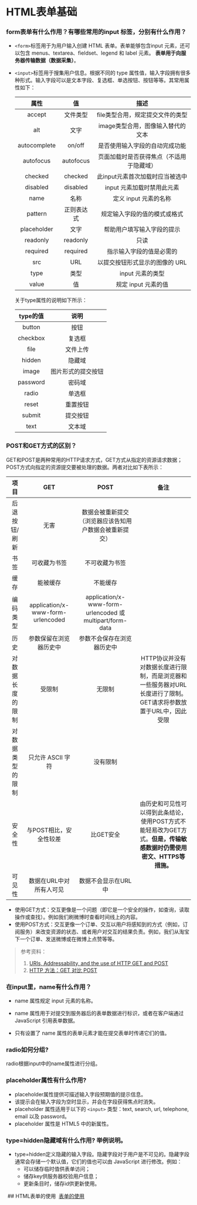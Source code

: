 # HTML表单基础

### form表单有什么作用？有哪些常用的input 标签，分别有什么作用？
- `<form>`标签用于为用户输入创建 HTML 表单。表单能够包含input 元素，还可以包含 menus、textarea、fieldset、legend 和 label 元素。
**表单用于向服务器传输数据（数据采集）**。  
- `<input>`标签用于搜集用户信息。根据不同的 type 属性值，输入字段拥有很多种形式。输入字段可以是文本字段、复选框、单选按钮、按钮等等。其常用属性如下：  

  |属性|值|描述|
  |:-:|:-:|:-:|
  |accept|文件类型|file类型合用，规定提交文件的类型|
  |alt|文字|image类型合用，图像输入替代的文本|
  |autocomplete|on/off|是否使用输入字段的自动完成功能|
  |autofocus|autofocus|页面加载时是否获得焦点（不适用于隐藏域）|
  |checked|checked|此input元素首次加载时应当被选中|
  |disabled|disabled|input 元素加载时禁用此元素|
  |name|名称|定义 input 元素的名称|
  |pattern|正则表达式|规定输入字段的值的模式或格式|
  |placeholder|文字|帮助用户填写输入字段的提示|
  |readonly|readonly|只读|
  |required|required|指示输入字段的值是必需的|
  |src|URL|以提交按钮形式显示的图像的 URL|
  |type|类型|input 元素的类型|
  |value|值|规定 input 元素的值|
  
  关于type属性的说明如下所示：  
  
  |type的值|说明|
  |:-:|:-:|
  |button|按钮|
  |checkbox|复选框|
  |file|文件上传|
  |hidden|隐藏域|
  |image|图片形式的提交按钮|
  |password|密码域|
  |radio|单选框|
  |reset|重置按钮|
  |submit|提交按钮|
  |text|文本域|

### POST和GET方式的区别？
GET和POST是两种常用的HTTP请求方式，GET方式从指定的资源请求数据；POST方式向指定的资源提交要被处理的数据。两者对比如下表所示：  

|项目|GET|POST|备注|
|:-:|:-:|:-:|:-:|
|后退按钮/刷新|无害|数据会被重新提交（浏览器应该告知用户数据会被重新提交）||
|书签|可收藏为书签|不可收藏为书签||
|缓存|能被缓存|不能缓存||
|编码类型|application/x-www-form-urlencoded|application/x-www-form-urlencoded 或 multipart/form-data||
|历史|参数保留在浏览器历史中|参数不会保存在浏览器历史中||
|对数据长度的限制|受限制|无限制|HTTP协议并没有对数据长度进行限制，而是浏览器和一些服务器对URL长度进行了限制。GET请求将参数放置于URL中，因此受限|
|对数据类型的限制|只允许 ASCII 字符|没有限制||
|安全性|与POST相比，安全性较差|比GET安全|由历史和可见性可以得到此条结论，使用POST方式不能轻易改为GET方式。**但是，传输敏感数据时仍需使用密文、HTTPS等措施。**|
|可见性|数据在URL中对所有人可见|数据不会显示在URL中||

- 使用GET方式：交互更像是一个问题（即它是一个安全的操作，如查询，读取操作或查找）。例如我们刷微博时查看时间线上的内容。  
- 使用POST方式：交互更像一个订单、交互以用户将感知到的方式（例如，订阅服务）来改变资源的状态、或者用户对交互的结果负责。例如，我们从淘宝下一个订单、发送微博或在微博上点赞等等。

>参考资料：  
>1. [URIs, Addressability, and the use of HTTP GET and POST](https://www.w3.org/2001/tag/doc/whenToUseGet.html)  
>2. [HTTP 方法：GET 对比 POST](http://www.w3school.com.cn/tags/html_ref_httpmethods.asp)  

### 在input里，name有什么作用？
- name 属性规定 input 元素的名称。  

- name 属性用于对提交到服务器后的表单数据进行标识，或者在客户端通过 JavaScript 引用表单数据。  

- 只有设置了 name 属性的表单元素才能在提交表单时传递它们的值。

### radio如何分组?
radio根据input中的name属性进行分组。

### placeholder属性有什么作用?
- placeholder属性提供可描述输入字段预期值的提示信息。
- 该提示会在输入字段为空时显示，并会在字段获得焦点时消失。
- placeholder 属性适用于以下的 `<input>` 类型：text, search, url, telephone, email 以及 password。
- placeholder 属性是 HTML5 中的新属性。

### type=hidden隐藏域有什么作用? 举例说明。
- type=hidden定义隐藏的输入字段。隐藏字段对于用户是不可见的。隐藏字段通常会存储一个默认值，它们的值也可以由 JavaScript 进行修改。例如：  
  - 可以储存临时值供表单访问；
  - 储存key供服务器校验用户信息；
  - 更新条目时，储存id供更新使用。 
    
  ## HTML表单的使用
  [表单的使用](https://github.com/WangYang95/blog/blob/master/HTML%E8%A1%A8%E5%8D%95%E7%AE%80%E5%8D%95%E4%BD%BF%E7%94%A8.md)








